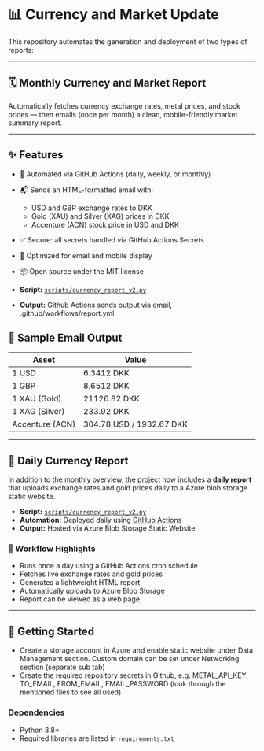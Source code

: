 # 📊 Currency and Market Update

This repository automates the generation and deployment of two types of reports:

---

## 🗓️ Monthly Currency and Market Report

Automatically fetches currency exchange rates, metal prices, and stock prices — then emails (once per month) a clean, mobile-friendly market summary report.

---

## ✨ Features

- 🔁 Automated via GitHub Actions (daily, weekly, or monthly)
- 📬 Sends an HTML-formatted email with:
  - USD and GBP exchange rates to DKK
  - Gold (XAU) and Silver (XAG) prices in DKK
  - Accenture (ACN) stock price in USD and DKK
- ✅ Secure: all secrets handled via GitHub Actions Secrets
- 📱 Optimized for email and mobile display
- 📦 Open source under the MIT license

- **Script:** [`scripts/currency_report_v2.py`](scripts/generate_report.py)
- **Output:** Github Actions sends output via email, .github/workflows/report.yml

## 📸 Sample Email Output

| Asset           | Value                    |
| --------------- | ------------------------ |
| 1 USD           | 6.3412 DKK               |
| 1 GBP           | 8.6512 DKK               |
| 1 XAU (Gold)    | 21126.82 DKK             |
| 1 XAG (Silver)  | 233.92 DKK               |
| Accenture (ACN) | 304.78 USD / 1932.67 DKK |

---

## 📅 Daily Currency Report

In addition to the monthly overview, the project now includes a **daily report** that uploads exchange rates and gold prices daily to a Azure blob storage static website.

- **Script:** [`scripts/currency_report_v2.py`](scripts/currency_report_v2.py)
- **Automation:** Deployed daily using [GitHub Actions](.github/workflows/deploy-to-blob.yml)
- **Output:** Hosted via Azure Blob Storage Static Website

### 🔁 Workflow Highlights

- Runs once a day using a GitHub Actions cron schedule
- Fetches live exchange rates and gold prices
- Generates a lightweight HTML report
- Automatically uploads to Azure Blob Storage
- Report can be viewed as a web page

---

## 🚀 Getting Started

- Create a storage account in Azure and enable static website under Data Management section. Custom domain can be set under Networking section (separate sub tab)
- Create the required repository secrets in Github, e.g. METAL_API_KEY, TO_EMAIL, FROM_EMAIL, EMAIL_PASSWORD (look through the mentioned files to see all used)

### Dependencies

- Python 3.8+
- Required libraries are listed in `requirements.txt`

